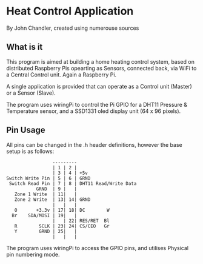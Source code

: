 Heat Control Application
====================
By John Chandler, created using numerouse sources

What is it
----------
This program is aimed at building a home heating control system, based on distributed Raspberry Pis opearting
as Sensors, connected back, via WiFi to a Central Control unit.  Again a Raspberry Pi.

A single application is provided that can operate as a Control unit (Master) or a Sensor (Slave).

The program uses wiringPi to control the Pi GPIO for a DHT11 Pressure & Temperature sensor, and
a SSD1331 oled display unit (64 x 96 pixels).


Pin Usage
---------

All pins can be changed in the .h header definitions, however the base setup is as follows:

                     ---------
                     | 1 | 2 |
                     | 3 | 4 | +5v
    Switch Write Pin | 5 | 6 | GRND
     Switch Read Pin | 7 | 8 | DHT11 Read/Write Data
               GRND  | 9 |   |
       Zone 1 Write  | 11|   |
       Zone 2 Write  | 13| 14| GRND
                     |   |   |
       O       +3.3v | 17| 18| DC        W
      Br    SDA/MOSI | 19|   |
                     |   | 22| RES/RET  Bl
       R        SCLK | 23| 24| CS/CEO   Gr
       Y        GRND | 25|   |
                     |   |   |

The program uses wiringPi to access the GPIO pins, and utilises Physical pin numbering mode.


